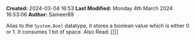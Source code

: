 **Created:** 2024-03-04 16:53
**Last Modified:** Monday 4th March 2024 16:53:06
**Author:** Sameer89

Alias to the `System.Bool` datatype, it stores a boolean value which is either 0 or 1. It consumes 1 bit of space.
Also Read: [[]]
